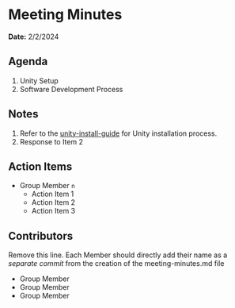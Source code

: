 # Meeting Minutes
**Date:** 2/2/2024

## Agenda
1. Unity Setup
2. Software Development Process

## Notes
1. Refer to the [unity-install-guide](Team-Project/unity-install-guide.md) for Unity installation process. 
2. Response to Item 2

## Action Items
* Group Member `n`
    * Action Item 1
    * Action Item 2
    * Action Item 3

## Contributors
Remove this line. Each Member should directly add their name as a _separate commit_ from the creation of the meeting-minutes.md file
* Group Member
* Group Member
* Group Member

